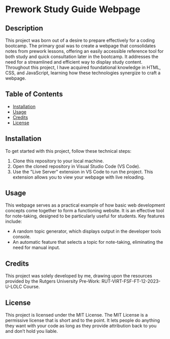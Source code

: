 # Prework Study Guide Webpage

## Description

This project was born out of a desire to prepare effectively for a coding bootcamp. The primary goal was to create a webpage that consolidates notes from prework lessons, offering an easily accessible reference tool for both study and quick consultation later in the bootcamp. It addresses the need for a streamlined and efficient way to display study content. Throughout this project, I have acquired foundational knowledge in HTML, CSS, and JavaScript, learning how these technologies synergize to craft a webpage.

## Table of Contents

- [Installation](#installation)
- [Usage](#usage)
- [Credits](#credits)
- [License](#license)

## Installation

To get started with this project, follow these technical steps:

1. Clone this repository to your local machine.
2. Open the cloned repository in Visual Studio Code (VS Code).
3. Use the "Live Server" extension in VS Code to run the project. This extension allows you to view your webpage with live reloading.

## Usage

This webpage serves as a practical example of how basic web development concepts come together to form a functioning website. It is an effective tool for note-taking, designed to be particularly useful for students. Key features include:

- A random topic generator, which displays output in the developer tools console.
- An automatic feature that selects a topic for note-taking, eliminating the need for manual input.

## Credits

This project was solely developed by me, drawing upon the resources provided by the Rutgers University Pre-Work: RUT-VIRT-FSF-FT-12-2023-U-LOLC Course.

## License

This project is licensed under the MIT License. The MIT License is a permissive license that is short and to the point. It lets people do anything they want with your code as long as they provide attribution back to you and don’t hold you liable.
